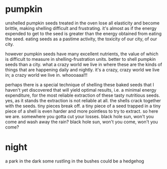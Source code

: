 # pumpkin

unshelled pumpkin seeds treated in the oven lose all elasticity and become brittle, making shelling difficult and frustrating. it's almost as if the energy expended to get to the seed is greater than the energy obtained from eating the seed. eating seeds as a pastime activity, the toxicity of our city, of our city.

however pumpkin seeds have many excellent nutrients, the value of which is difficult to measure in shelling-frustration units. better to shell pumpkin seeds than a city. what a crazy world we live in where these are the kinds of things that are happening daily and nightly. it's a crazy, crazy world we live in; a crazy world we live in. whoooaaa!!!

perhaps there is a special technique of shelling these baked seeds that I haven't yet discovered that will yield optimal results, i.e. a minimal energy expenditure, for the most reliable extraction of these tasty nutritious seeds. yes, as it stands the extraction is not reliable at all. the shells crack together with the seeds. tiny pieces break off. a tiny piece of a seed trapped in a tiny piece of a shell is even harder and more pointless to try to extract. so here we are. somewhere you gotta cut your losses. black hole sun, won't you come and wash away the rain? black hole sun, won't you come, won't you come?

# night

a park in the dark
some rustling in the bushes
could be a hedgehog